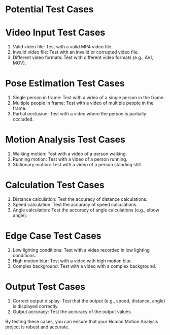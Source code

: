 # Potential Test Cases 

# Video Input Test Cases
1. Valid video file: Test with a valid MP4 video file.
2. Invalid video file: Test with an invalid or corrupted video file.
3. Different video formats: Test with different video formats (e.g., AVI, MOV).

# Pose Estimation Test Cases
1. Single person in frame: Test with a video of a single person in the frame.
2. Multiple people in frame: Test with a video of multiple people in the frame.
3. Partial occlusion: Test with a video where the person is partially occluded.

# Motion Analysis Test Cases
1. Walking motion: Test with a video of a person walking.
2. Running motion: Test with a video of a person running.
3. Stationary motion: Test with a video of a person standing still.

# Calculation Test Cases
1. Distance calculation: Test the accuracy of distance calculations.
2. Speed calculation: Test the accuracy of speed calculations.
3. Angle calculation: Test the accuracy of angle calculations (e.g., elbow angle).

# Edge Case Test Cases
1. Low lighting conditions: Test with a video recorded in low lighting conditions.
2. High motion blur: Test with a video with high motion blur.
3. Complex background: Test with a video with a complex background.

# Output Test Cases
1. Correct output display: Test that the output (e.g., speed, distance, angle) is displayed correctly.
2. Output accuracy: Test the accuracy of the output values.

By testing these cases, you can ensure that your Human Motion Analysis project is robust and accurate.
